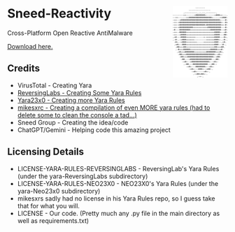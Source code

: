 # Sneed-Reactivity <img align="right" src="ascii-shield.png" width="25%">

Cross-Platform Open Reactive AntiMalware

[Download here.](https://github.com/Sneed-Group/Sneed-Reactivity/releases/tag/0.2)

## Credits

* VirusTotal - Creating Yara
* [ReversingLabs - Creating Some Yara Rules](https://github.com/reversinglabs/reversinglabs-yara-rules)
* [Yara23x0 - Creating more Yara Rules](https://github.com/Neo23x0/signature-base)
* [mikesxrc - Creating a compilation of even MORE yara rules (had to delete some to clean the console a tad...)](https://github.com/mikesxrs/Open-Source-YARA-rules)
* Sneed Group - Creating the idea/code
* ChatGPT/Gemini - Helping code this amazing project

## Licensing Details

* LICENSE-YARA-RULES-REVERSINGLABS - ReversingLab's Yara Rules (under the yara-ReversingLabs subdirectory)
* LICENSE-YARA-RULES-NEO23X0 - NEO23X0's Yara Rules (under the yara-Neo23x0 subdirectory)
* mikesxrs sadly had no license in his Yara Rules repo, so I guess take that for what you will.
* LICENSE - Our code. (Pretty much any .py file in the main directory as well as requirements.txt)
